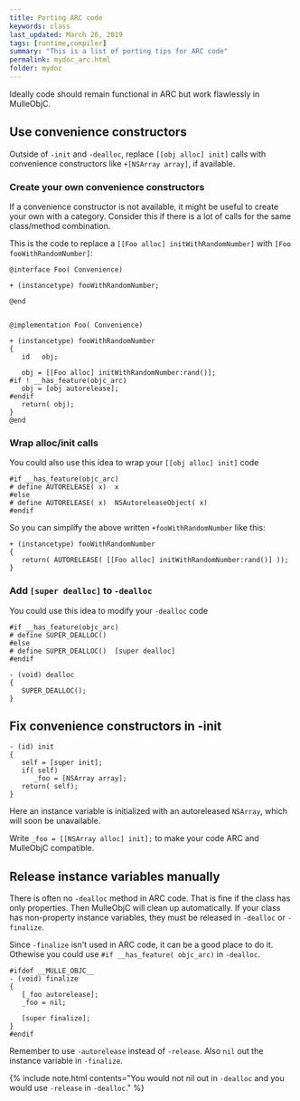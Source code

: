 ```yaml
---
title: Porting ARC code
keywords: class
last_updated: March 26, 2019
tags: [runtime,compiler]
summary: "This is a list of porting tips for ARC code"
permalink: mydoc_arc.html
folder: mydoc
---
```


Ideally code should remain functional in ARC but work flawlessly in
MulleObjC.


## Use convenience constructors

Outside of `-init` and `-dealloc`, replace `[[obj alloc] init]` calls with
convenience constructors like `+[NSArray array]`, if available.

### Create your own convenience constructors

If a convenience constructor is not available, it might be useful to
create your own with a category. Consider this if there is a lot of calls
for the same class/method combination.

This is the code to replace a `[[Foo alloc] initWithRandomNumber]` with
`[Foo fooWithRandomNumber]`:


```
@interface Foo( Convenience)

+ (instancetype) fooWithRandomNumber;

@end


@implementation Foo( Convenience)

+ (instancetype) fooWithRandomNumber
{
   id   obj;

   obj = [[Foo alloc] initWithRandomNumber:rand()];
#if ! __has_feature(objc_arc)
   obj = [obj autorelease];
#endif
   return( obj);
}
@end
```


### Wrap alloc/init calls

You could also use this idea to wrap your `[[obj alloc] init]` code

```
#if __has_feature(objc_arc)
# define AUTORELEASE( x)  x
#else
# define AUTORELEASE( x)  NSAutoreleaseObject( x)
#endif
```

So you can simplify the above written `+fooWithRandomNumber` like this:

```
+ (instancetype) fooWithRandomNumber
{
   return( AUTORELEASE( [[Foo alloc] initWithRandomNumber:rand()] ));
}
```

### Add `[super dealloc]` to `-dealloc`

You could use this idea to modify your `-dealloc` code

```
#if __has_feature(objc_arc)
# define SUPER_DEALLOC()  
#else
# define SUPER_DEALLOC()  [super dealloc]
#endif
```

```
- (void) dealloc
{
   SUPER_DEALLOC();
}
```


## Fix convenience constructors in -init

```
- (id) init
{
   self = [super init];
   if( self)
      _foo = [NSArray array];
   return( self);
}
```

Here an instance variable is initialized with an autoreleased `NSArray`, which
will soon be unavailable.

Write `_foo = [[NSArray alloc] init];` to make your code ARC and MulleObjC
compatible.


## Release instance variables manually

There is often no `-dealloc` method in ARC code. That is fine if the
class has only properties. Then MulleObjC will clean up automatically.
If your class has non-property instance variables, they must be released in
`-dealloc` or `-finalize`.

Since `-finalize` isn't used in ARC code, it can be a good place to do it.
Othewise you could use `#if __has_feature( objc_arc)` in `-dealloc`.

```
#ifdef __MULLE_OBJC__
- (void) finalize
{
   [_foo autorelease];
   _foo = nil;

   [super finalize];
}
#endif
```

Remember to use `-autorelease` instead of `-release`. Also `nil` out the instance variable in `-finalize`.

{% include note.html contents="You would not nil out in `-dealloc` and you would use `-release` in `-dealloc`." %}



